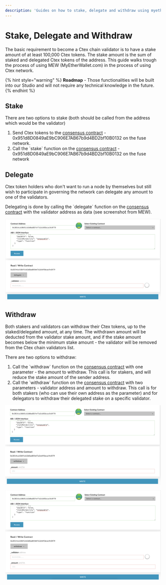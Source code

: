 ```yaml
---
description: 'Guides on how to stake, delegate and withdraw using myetherwallet.com'
---
```


# Stake, Delegate and Withdraw

The basic requirement to become a Ctex chain validator is to have a stake amount of at least 100,000 Ctex tokens. The stake amount is the sum of staked and delegated Ctex tokens of the address. This guide walks trough the process of using MEW \(MyEtherWallet.com\) in the process of using Ctex network.

{% hint style="warning" %}
**Roadmap** - Those functionalities will be built into our Studio and will not require any technical knowledge in the future.
{% endhint %}

## Stake

There are two options to stake \(both should be called from the address which would be the validator\)

1. Send Ctex tokens to the [consensus contract](https://ctexscan.com/address/0x951d8D0849aE9bC906E7AB67b9d4BD2bf10B0132) - 0x951d8D0849aE9bC906E7AB67b9d4BD2bf10B0132 on the fuse network.
2. Call the \`stake\` function on the [consensus contract](https://ctexscan.com/address/0x951d8D0849aE9bC906E7AB67b9d4BD2bf10B0132) - 0x951d8D0849aE9bC906E7AB67b9d4BD2bf10B0132 on the fuse network

 

## Delegate

Ctex token holders who don't want to run a node by themselves but still wish to participate in governing the network can delegate any amount to one of the validators.

Delegating is done by calling the \`delegate\` function on the [consensus contract](https://ctexscan.com/address/0x951d8D0849aE9bC906E7AB67b9d4BD2bf10B0132) with the validator address as data \(see screenshot from MEW\).

![delegate](../../.gitbook/assets/screen-shot-2019-09-04-at-14.59.27.png)

## Withdraw

Both stakers and validators can withdraw their Ctex tokens, up to the staked/delegated amount, at any time. The withdrawn amount will be deducted from the validator stake amount, and if the stake amount becomes below the minimum stake amount - the validator will be removed from the Ctex chain validators list.

There are two options to withdraw:

1. Call the \`withdraw\` function on the [consensus contract](https://ctexscan.com/address/0x951d8D0849aE9bC906E7AB67b9d4BD2bf10B0132) with one parameter - the amount to withdraw. This call is for stakers, and will reduce the stake amount of the sender address.
2. Call the \`withdraw\` function on the [consensus contract](https://ctexscan.com/address/0x951d8D0849aE9bC906E7AB67b9d4BD2bf10B0132) with two parameters - validator address and amount to withdraw. This call is for both stakers \(who can use their own address as the parameter\) and for delegators to withdraw their delegated stake on a specific validator.

![withdraw option \#1](../../.gitbook/assets/screen-shot-2019-09-04-at-15.01.15.png)

![withdraw option \#2](../../.gitbook/assets/screen-shot-2019-09-04-at-15.01.25.png)

